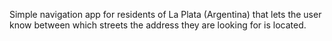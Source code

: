 Simple navigation app for residents of La Plata (Argentina) that lets the user know between which streets the address they are looking for is located.

